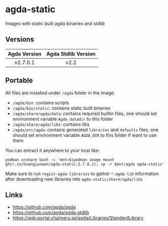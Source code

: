# agda-static

Images with static built agda binaries and stdlib

## Versions

| Agda Version | Agda Stdlib Version |
| :---: | :---: |
| v2.7.0.1 | v2.2 |

## Portable

All files are installed under `/agda` folder in the image:

- `/agda/bin`: contains scripts
- `/agda/bin/static`: contains static built binaries
- `/agda/share/agda/data`: contains required builtin files, one should set environment variable `Agda_datadir` to this folder
- `/agda/share/agda/libs`: contains libs
- `/agda/etc/agda`: contains generated `libraries` and `defaults` files, one should set environment variable `AGDA_DIR` to this folder if want to use them

You can extract it anywhere to your host like:

```
podman unshare bash -c 'mnt=$(podman image mount ghcr.io/huangjunwen/agda-static:2.7.0.1); cp -r $mnt/agda agda-static'
```

Make sure to run `regist-agda-libraries` to gather `*.agda-lib` information after downloading new libraries into `agda-static/share/agda/libs`

## Links

- https://github.com/agda/agda
- https://github.com/agda/agda-stdlib
- https://wiki.portal.chalmers.se/agda/Libraries/StandardLibrary
